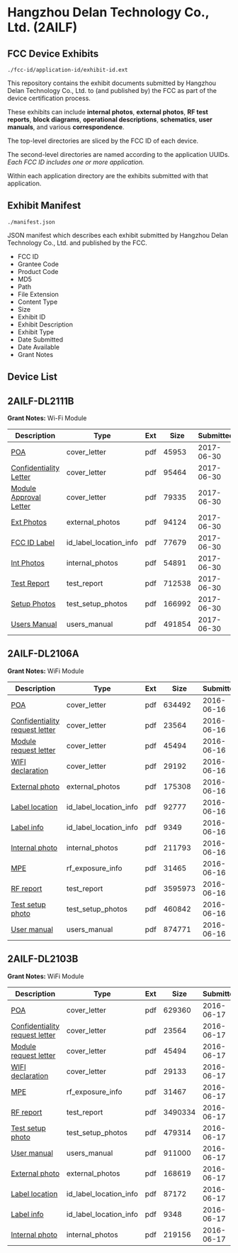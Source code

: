# Hangzhou Delan Technology Co., Ltd. (2AILF)
## FCC Device Exhibits

```
./fcc-id/application-id/exhibit-id.ext
```

This repository contains the exhibit documents submitted by Hangzhou Delan Technology Co., Ltd. to (and published by) the FCC as part of the device certification process.

These exhibits can include **internal photos**, **external photos**, **RF test reports**, **block diagrams**, **operational descriptions**, **schematics**, **user manuals**, and various **correspondence**.

The top-level directories are sliced by the FCC ID of each device.

The second-level directories are named according to the application UUIDs. *Each FCC ID includes one or more application.*

Within each application directory are the exhibits submitted with that application. 

## Exhibit Manifest

```
./manifest.json
```

JSON manifest which describes each exhibit submitted by Hangzhou Delan Technology Co., Ltd. and published by the FCC.

- FCC ID
- Grantee Code
- Product Code
- MD5
- Path
- File Extension
- Content Type
- Size
- Exhibit ID
- Exhibit Description
- Exhibit Type
- Date Submitted
- Date Available
- Grant Notes

## Device List
## 2AILF-DL2111B
**Grant Notes:** Wi-Fi Module

| Description | Type | Ext | Size | Submitted | Available |
| ----------- | ---- | --- | ---- | --------- | --------- |
| [POA](2AILF-DL2111B/0a58e0b3927920a601325f1640d95c66/3447323.pdf) | cover_letter | pdf | 45953 | 2017-06-30 | 2017-06-30 |
| [Confidentiality Letter](2AILF-DL2111B/0a58e0b3927920a601325f1640d95c66/3447324.pdf) | cover_letter | pdf | 95464 | 2017-06-30 | 2017-06-30 |
| [Module Approval Letter](2AILF-DL2111B/0a58e0b3927920a601325f1640d95c66/3447325.pdf) | cover_letter | pdf | 79335 | 2017-06-30 | 2017-06-30 |
| [Ext Photos](2AILF-DL2111B/0a58e0b3927920a601325f1640d95c66/3447327.pdf) | external_photos | pdf | 94124 | 2017-06-30 | 2017-06-30 |
| [FCC ID Label](2AILF-DL2111B/0a58e0b3927920a601325f1640d95c66/3447328.pdf) | id_label_location_info | pdf | 77679 | 2017-06-30 | 2017-06-30 |
| [Int Photos](2AILF-DL2111B/0a58e0b3927920a601325f1640d95c66/3447329.pdf) | internal_photos | pdf | 54891 | 2017-06-30 | 2017-06-30 |
| [Test Report](2AILF-DL2111B/0a58e0b3927920a601325f1640d95c66/3447332.pdf) | test_report | pdf | 712538 | 2017-06-30 | 2017-06-30 |
| [Setup Photos](2AILF-DL2111B/0a58e0b3927920a601325f1640d95c66/3447333.pdf) | test_setup_photos | pdf | 166992 | 2017-06-30 | 2017-06-30 |
| [Users Manual](2AILF-DL2111B/0a58e0b3927920a601325f1640d95c66/3447334.pdf) | users_manual | pdf | 491854 | 2017-06-30 | 2017-06-30 |
## 2AILF-DL2106A
**Grant Notes:** WiFi Module

| Description | Type | Ext | Size | Submitted | Available |
| ----------- | ---- | --- | ---- | --------- | --------- |
| [POA](2AILF-DL2106A/9f23e8c669c6756cbec282148f9fd9da/3031190.pdf) | cover_letter | pdf | 634492 | 2016-06-16 | 2016-06-16 |
| [Confidentiality request letter](2AILF-DL2106A/9f23e8c669c6756cbec282148f9fd9da/3031191.pdf) | cover_letter | pdf | 23564 | 2016-06-16 | 2016-06-16 |
| [Module request letter](2AILF-DL2106A/9f23e8c669c6756cbec282148f9fd9da/3031192.pdf) | cover_letter | pdf | 45494 | 2016-06-16 | 2016-06-16 |
| [WIFI declaration](2AILF-DL2106A/9f23e8c669c6756cbec282148f9fd9da/3031193.pdf) | cover_letter | pdf | 29192 | 2016-06-16 | 2016-06-16 |
| [External photo](2AILF-DL2106A/9f23e8c669c6756cbec282148f9fd9da/3031200.pdf) | external_photos | pdf | 175308 | 2016-06-16 | 2016-06-16 |
| [Label location](2AILF-DL2106A/9f23e8c669c6756cbec282148f9fd9da/3031202.pdf) | id_label_location_info | pdf | 92777 | 2016-06-16 | 2016-06-16 |
| [Label info](2AILF-DL2106A/9f23e8c669c6756cbec282148f9fd9da/3031203.pdf) | id_label_location_info | pdf | 9349 | 2016-06-16 | 2016-06-16 |
| [Internal photo](2AILF-DL2106A/9f23e8c669c6756cbec282148f9fd9da/3031201.pdf) | internal_photos | pdf | 211793 | 2016-06-16 | 2016-06-16 |
| [MPE](2AILF-DL2106A/9f23e8c669c6756cbec282148f9fd9da/3031198.pdf) | rf_exposure_info | pdf | 31465 | 2016-06-16 | 2016-06-16 |
| [RF report](2AILF-DL2106A/9f23e8c669c6756cbec282148f9fd9da/3031197.pdf) | test_report | pdf | 3595973 | 2016-06-16 | 2016-06-16 |
| [Test setup photo](2AILF-DL2106A/9f23e8c669c6756cbec282148f9fd9da/3031199.pdf) | test_setup_photos | pdf | 460842 | 2016-06-16 | 2016-06-16 |
| [User manual](2AILF-DL2106A/9f23e8c669c6756cbec282148f9fd9da/3031204.pdf) | users_manual | pdf | 874771 | 2016-06-16 | 2016-06-16 |
## 2AILF-DL2103B
**Grant Notes:** WiFi Module

| Description | Type | Ext | Size | Submitted | Available |
| ----------- | ---- | --- | ---- | --------- | --------- |
| [POA](2AILF-DL2103B/fadf2ba365e826f02011d1a6fd770070/3031230.pdf) | cover_letter | pdf | 629360 | 2016-06-17 | 2016-06-17 |
| [Confidentiality request letter](2AILF-DL2103B/fadf2ba365e826f02011d1a6fd770070/3031231.pdf) | cover_letter | pdf | 23564 | 2016-06-17 | 2016-06-17 |
| [Module request letter](2AILF-DL2103B/fadf2ba365e826f02011d1a6fd770070/3031232.pdf) | cover_letter | pdf | 45494 | 2016-06-17 | 2016-06-17 |
| [WIFI declaration](2AILF-DL2103B/fadf2ba365e826f02011d1a6fd770070/3031233.pdf) | cover_letter | pdf | 29133 | 2016-06-17 | 2016-06-17 |
| [MPE](2AILF-DL2103B/fadf2ba365e826f02011d1a6fd770070/3031238.pdf) | rf_exposure_info | pdf | 31467 | 2016-06-17 | 2016-06-17 |
| [RF report](2AILF-DL2103B/fadf2ba365e826f02011d1a6fd770070/3031237.pdf) | test_report | pdf | 3490334 | 2016-06-17 | 2016-06-17 |
| [Test setup photo](2AILF-DL2103B/fadf2ba365e826f02011d1a6fd770070/3031239.pdf) | test_setup_photos | pdf | 479314 | 2016-06-17 | 2016-06-17 |
| [User manual](2AILF-DL2103B/fadf2ba365e826f02011d1a6fd770070/3031244.pdf) | users_manual | pdf | 911000 | 2016-06-17 | 2016-06-17 |
| [External photo](2AILF-DL2103B/fadf2ba365e826f02011d1a6fd770070/3031240.pdf) | external_photos | pdf | 168619 | 2016-06-17 | 2016-06-17 |
| [Label location](2AILF-DL2103B/fadf2ba365e826f02011d1a6fd770070/3031242.pdf) | id_label_location_info | pdf | 87172 | 2016-06-17 | 2016-06-17 |
| [Label info](2AILF-DL2103B/fadf2ba365e826f02011d1a6fd770070/3031243.pdf) | id_label_location_info | pdf | 9348 | 2016-06-17 | 2016-06-17 |
| [Internal photo](2AILF-DL2103B/fadf2ba365e826f02011d1a6fd770070/3031241.pdf) | internal_photos | pdf | 219156 | 2016-06-17 | 2016-06-17 |
